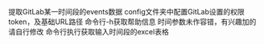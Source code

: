 提取GitLab某一时间段的events数据
config文件夹中配置GitLab设置的权限token，及基础URL路径
命令行-h获取帮助信息
时间参数未作容错，有兴趣加的请自行修改
命令行执行获取输入时间段的excel表格
